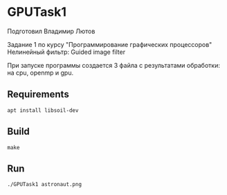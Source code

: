 # GPUTask1

Подготовил Владимир Лютов

Задание 1 по курсу "Программирование графических процессоров"
Нелинейный фильтр: Guided image filter

При запуске программы создается 3 файла с результатами обработки: на cpu, openmp и gpu.

## Requirements

    apt install libsoil-dev

## Build

    make

## Run

    ./GPUTask1 astronaut.png
